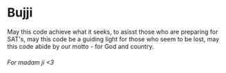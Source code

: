 # Bujji
May this code achieve what it seeks, to asisst those who are preparing for SAT's, may this code be a guiding light for those who seem to be lost, may this code abide by our motto - for God and country.



  ###### For madam ji <3
















































